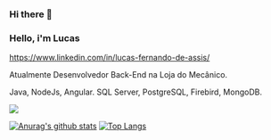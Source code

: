 ### Hi there 👋
### Hello, i'm Lucas
https://www.linkedin.com/in/lucas-fernando-de-assis/

Atualmente Desenvolvedor Back-End na Loja do Mecânico.

Java, NodeJs, Angular. 
SQL Server, PostgreSQL, Firebird, MongoDB.

![](https://komarev.com/ghpvc/?username=lucasfernandoassiswebdev)

[![Anurag's github stats](https://github-readme-stats.vercel.app/api?username=lucasfernandoassiswebdev&show_icons=true&theme=radical)](https://github.com/lucasfernandoassiswebdev/github-readme-stats&show_icons=true&theme=radical)
[![Top Langs](https://github-readme-stats.vercel.app/api/top-langs/?username=lucasfernandoassiswebdev&layout=compact)](https://github.com/lucasfernandoassiswebdev/github-readme-stats)

